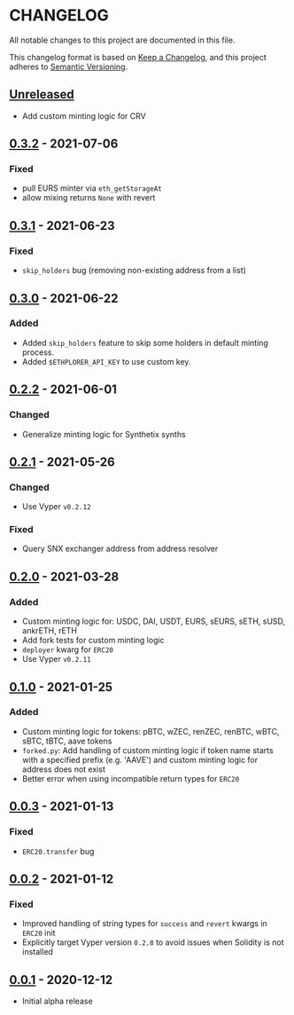 # CHANGELOG

All notable changes to this project are documented in this file.

This changelog format is based on [Keep a Changelog](https://keepachangelog.com/en/1.0.0/),
and this project adheres to [Semantic Versioning](https://semver.org/spec/v2.0.0.html).

## [Unreleased](https://github.com/iamdefinitelyahuman/brownie-token-tester)

- Add custom minting logic for CRV

## [0.3.2](https://github.com/iamdefinitelyahuman/brownie-token-tester/tree/v0.3.2) - 2021-07-06

### Fixed

- pull EURS minter via `eth_getStorageAt`
- allow mixing returns `None` with revert

## [0.3.1](https://github.com/iamdefinitelyahuman/brownie-token-tester/tree/v0.3.1) - 2021-06-23

### Fixed

- `skip_holders` bug (removing non-existing address from a list)

## [0.3.0](https://github.com/iamdefinitelyahuman/brownie-token-tester/tree/v0.3.0) - 2021-06-22

### Added

- Added `skip_holders` feature to skip some holders in default minting process.
- Added `$ETHPLORER_API_KEY` to use custom key.

## [0.2.2](https://github.com/iamdefinitelyahuman/brownie-token-tester/tree/v0.2.2) - 2021-06-01

### Changed

- Generalize minting logic for Synthetix synths

## [0.2.1](https://github.com/iamdefinitelyahuman/brownie-token-tester/tree/v0.2.1) - 2021-05-26

### Changed

- Use Vyper `v0.2.12`

### Fixed

- Query SNX exchanger address from address resolver

## [0.2.0](https://github.com/iamdefinitelyahuman/brownie-token-tester/tree/v0.2.0) - 2021-03-28

### Added

- Custom minting logic for: USDC, DAI, USDT, EURS, sEURS, sETH, sUSD, ankrETH, rETH
- Add fork tests for custom minting logic
- `deployer` kwarg for `ERC20`
- Use Vyper `v0.2.11`

## [0.1.0](https://github.com/iamdefinitelyahuman/brownie-token-tester/tree/v0.1.0) - 2021-01-25

### Added

- Custom minting logic for tokens: pBTC, wZEC, renZEC, renBTC, wBTC, sBTC, tBTC, aave tokens
- `forked.py`: Add handling of custom minting logic if token name starts with a specified prefix (e.g. 'AAVE') and custom minting logic for address does not exist
- Better error when using incompatible return types for `ERC20`

## [0.0.3](https://github.com/iamdefinitelyahuman/brownie-token-tester/tree/v0.0.3) - 2021-01-13

### Fixed

- `ERC20.transfer` bug

## [0.0.2](https://github.com/iamdefinitelyahuman/brownie-token-tester/tree/v0.0.2) - 2021-01-12

### Fixed

- Improved handling of string types for `success` and `revert` kwargs in `ERC20` init
- Explicitly target Vyper version `0.2.8` to avoid issues when Solidity is not installed

## [0.0.1](https://github.com/iamdefinitelyahuman/brownie-token-tester/tree/v0.0.1) - 2020-12-12

- Initial alpha release
